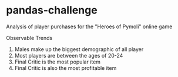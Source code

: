# pandas-challenge

Analysis of player purchases for the "Heroes of Pymoli" online game

Observable Trends
1) Males make up the biggest demographic of all player
2) Most players are between the ages of 20-24
3) Final Critic is the most popular item
4) Final Critic is also the most profitable item
